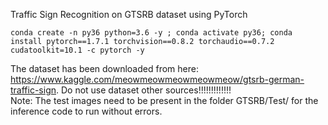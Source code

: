 Traffic Sign Recognition on GTSRB dataset using PyTorch  

`conda create -n py36 python=3.6 -y ; conda activate py36; conda install pytorch==1.7.1 torchvision==0.8.2 torchaudio==0.7.2 cudatoolkit=10.1 -c pytorch -y`

The dataset has been downloaded from here: https://www.kaggle.com/meowmeowmeowmeowmeow/gtsrb-german-traffic-sign.  Do not use dataset other sources!!!!!!!!!!!!!  
Note: The test images need to be present in the folder GTSRB/Test/ for the inference code to run without errors.
